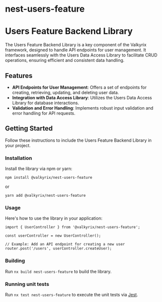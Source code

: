 # nest-users-feature

# Users Feature Backend Library

The Users Feature Backend Library is a key component of the Valkyrix framework, designed to handle API endpoints for user management. It interfaces seamlessly with the Users Data Access Library to facilitate CRUD operations, ensuring efficient and consistent data handling.

## Features

- **API Endpoints for User Management**: Offers a set of endpoints for creating, retrieving, updating, and deleting user data.
- **Integration with Data Access Library**: Utilizes the Users Data Access Library for database interactions.
- **Validation and Error Handling**: Implements robust input validation and error handling for API requests.

## Getting Started

Follow these instructions to include the Users Feature Backend Library in your project.

### Installation

Install the library via npm or yarn:
```
npm install @valkyrix/nest-users-feature
```
or
```
yarn add @valkyrix/nest-users-feature
```

### Usage
Here's how to use the library in your application:
``` 
import { UserController } from '@valkyrix/nest-users-feature';

const userController = new UserController();

// Example: Add an API endpoint for creating a new user
router.post('/users', userController.createUser);
```

### Building

Run `nx build nest-users-feature` to build the library.

### Running unit tests

Run `nx test nest-users-feature` to execute the unit tests via [Jest](https://jestjs.io).
